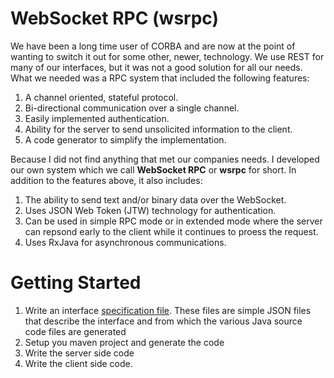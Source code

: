 # WebSocket RPC (wsrpc)
We have been a long time user of CORBA and are now at the point of wanting to switch it out for some other, newer, technology.
We use REST for many of our interfaces, but it was not a good solution for all our needs.
What we needed was a RPC system that included the following features:

1. A channel oriented, stateful protocol.
2. Bi-directional communication over a single channel.
3. Easily implemented authentication.
4. Ability for the server to send unsolicited information to the client.
5. A code generator to simplify the implementation.

Because I did not find anything that met our companies needs. I developed our own system which we call **WebSocket RPC** or **wsrpc** for short.
In addition to the features above, it also includes:

1. The ability to send text and/or binary data over the WebSocket.
2. Uses JSON Web Token (JTW) technology for authentication.
3. Can be used in simple RPC mode or in extended mode where the server can repsond early to the client while it continues to proess the request.
4. Uses RxJava for asynchronous communications.

# Getting Started

1. Write an interface [specification file](specification-file.md). 
These files are simple JSON files that describe the interface and from which the various Java source code files are generated
2. Setup you maven project and generate the code
3. Write the server side code
4. Write the client side code.


